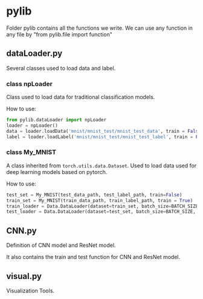 # pylib
Folder pylib contains all the functions we write. We can use any function in any file by "from pylib.file import function"

## dataLoader.py
Several classes used to load data and label.
### class npLoader
Class used to load data for traditional classification models.

How to use:
```Python
from pylib.dataLoader import npLoader
loader = npLoader()
data = loader.loadData('mnist/mnist_test/mnist_test_data', train = False)
label = loader.loadLabel('mnist/mnist_test/mnist_test_label', train = False)
```
### class My_MNIST
A class inherited from <code>torch.utils.data.Dataset</code>. Used to load data used for deep learning models based on pytorch.

How to use:
```Python
test_set = My_MNIST(test_data_path, test_label_path, train=False)
train_set = My_MNIST(train_data_path, train_label_path, train = True)
train_loader = Data.DataLoader(dataset=train_set, batch_size=BATCH_SIZE, shuffle=True)
test_loader = Data.DataLoader(dataset=test_set, batch_size=BATCH_SIZE, shuffle=True)
```

## CNN.py
Definition of CNN model and ResNet model. 

It also contains the train and test function for CNN and ResNet model.

## visual.py
Visualization Tools.
